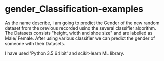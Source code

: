# gender_Classification-examples


As the name describe, i am going to predict the Gender of the new random dataset from the previous recorded using the several classifier algorithm. The Datasets consists "height, width and shoe size" and are labelled as Male/ Female. After using various classifier we can predict the gender of someone with their Datasets.


I have used 'Python 3.5 64 bit' and scikit-learn ML library. 
